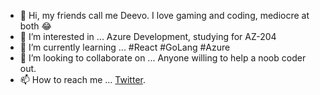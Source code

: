 - 👋 Hi, my friends call me Deevo. I love gaming and coding, mediocre at both 😂
- 👀 I’m interested in ... Azure Development, studying for AZ-204
- 🌱 I’m currently learning ... #React #GoLang #Azure
- 💞️ I’m looking to collaborate on ... Anyone willing to help a noob coder out. 
- 📫 How to reach me ... <a href="https://www.twitter.com/V3ND3TTi">Twitter</a>.

<!---
V3ND3TTi/V3ND3TTi is a ✨ special ✨ repository because its `README.md` (this file) appears on your GitHub profile.
You can click the Preview link to take a look at your changes.
--->
